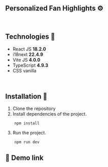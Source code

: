 
## **Personalized Fan Highlights ⚙️**

&nbsp;

## **Technologies 🧪**

- React JS **18.2.0**
- i18next **22.4.9**
- Vite JS **4.0.0**
- TypeScript **4.9.3**
- CSS vanilla

&nbsp;

## **Installation 🧰**

1. Clone the repository
2.  Install dependencies of the project.

```shell
    npm install
```

3. Run the project.
```shell
    npm run dev
```
## **📢 Demo link**

